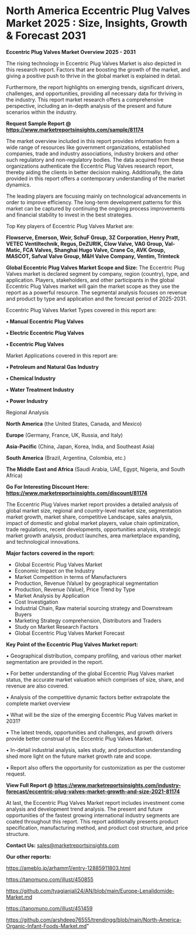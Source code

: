 # North America Eccentric Plug Valves Market 2025 : Size, Insights, Growth & Forecast 2031

<Strong> Eccentric Plug Valves Market Overview 2025 - 2031</strong>

The rising technology in Eccentric Plug Valves Market is also depicted in this research report. Factors that are boosting the growth of the market, and giving a positive push to thrive in the global market is explained in detail.

Furthermore, the report highlights on emerging trends, significant drivers, challenges, and opportunities, providing all necessary data for thriving in the industry. This report market research offers a comprehensive perspective, including an in-depth analysis of the present and future scenarios within the industry.

<strong>Request Sample Report @ <a href=https://www.marketreportsinsights.com/sample/81174>https://www.marketreportsinsights.com/sample/81174</a></strong>

The market overview included in this report provides information from a wide range of resources like government organizations, established companies, trade and industry associations, industry brokers and other such regulatory and non-regulatory bodies. The data acquired from these organizations authenticate the Eccentric Plug Valves research report, thereby aiding the clients in better decision making. Additionally, the data provided in this report offers a contemporary understanding of the market dynamics.

The leading players are focusing mainly on technological advancements in order to improve efficiency. The long-term development patterns for this market can be captured by continuing the ongoing process improvements and financial stability to invest in the best strategies.

Top Key players of Eccentric Plug Valves Market are:

<strong>Flowserve, Emerson, Weir, SchuF Group, 3Z Corporation, Henry Pratt, VETEC Ventiltechnik, Regus, DeZURIK, Clow Valve, VAG Group, Val-Matic, FCA Valves, Shanghai Hugo Valve, Crane Co, AVK Group, MASCOT, Safval Valve Group, M&H Valve Company, Ventim, Trimteck</strong>

<strong><b>Global Eccentric Plug Valves Market Scope and Size:</b></strong>
The Eccentric Plug Valves market is declared segment by company, region (country), type, and application. Players, stakeholders, and other participants in the global Eccentric Plug Valves market will gain the market scope as they use the report as a powerful resource. The segmental analysis focuses on revenue and product by type and application and the forecast period of 2025-2031.

Eccentric Plug Valves Market Types covered in this report are:

<strong>• Manual Eccentric Plug Valves

• Electric Eccentric Plug Valves

• Eccentric Plug Valves</strong>

Market Applications covered in this report are:

<strong>• Petroleum and Natural Gas Industry

• Chemical Industry

• Water Treatment Industry

• Power Industry</strong> 

Regional Analysis

<strong>North America</strong> (the United States, Canada, and Mexico)

<strong>Europe</strong> (Germany, France, UK, Russia, and Italy)

<strong>Asia-Pacific</strong> (China, Japan, Korea, India, and Southeast Asia)

<strong>South America</strong> (Brazil, Argentina, Colombia, etc.)

<strong>The Middle East and Africa</strong> (Saudi Arabia, UAE, Egypt, Nigeria, and South Africa)

<strong>Go For Interesting Discount Here: <a href=https://www.marketreportsinsights.com/discount/81174>https://www.marketreportsinsights.com/discount/81174</a></strong>

The Eccentric Plug Valves market report provides a detailed analysis of global market size, regional and country-level market size, segmentation market growth, market share, competitive Landscape, sales analysis, impact of domestic and global market players, value chain optimization, trade regulations, recent developments, opportunities analysis, strategic market growth analysis, product launches, area marketplace expanding, and technological innovations.

<strong><b>Major factors covered in the report:</b></strong>
<ul>
  <li>Global Eccentric Plug Valves Market </li>
  <li>Economic Impact on the Industry</li>
  <li>Market Competition in terms of Manufacturers</li>
  <li>Production, Revenue (Value) by geographical segmentation</li>
  <li>Production, Revenue (Value), Price Trend by Type</li>
  <li>Market Analysis by Application</li>
  <li>Cost Investigation</li>
  <li>Industrial Chain, Raw material sourcing strategy and Downstream Buyers</li>
  <li>Marketing Strategy comprehension, Distributors and Traders</li>
  <li>Study on Market Research Factors</li>
  <li>Global Eccentric Plug Valves Market Forecast</li>
</ul>

<strong><b>Key Point of the Eccentric Plug Valves Market report:</b></strong>

• Geographical distribution, company profiling, and various other market segmentation are provided in the report.

• For better understanding of the global Eccentric Plug Valves market status, the accurate market valuation which comprises of size, share, and revenue are also covered.

• Analysis of the competitive dynamic factors better extrapolate the complete market overview

• What will be the size of the emerging Eccentric Plug Valves market in 2031?

• The latest trends, opportunities and challenges, and growth drivers provide better construal of the Eccentric Plug Valves Market.

• In-detail industrial analysis, sales study, and production understanding shed more light on the future market growth rate and scope.

• Report also offers the opportunity for customization as per the customer request.

<strong><b>View Full Report @ <a href=https://www.marketreportsinsights.com/industry-forecast/eccentric-plug-valves-market-growth-and-size-2021-81174>https://www.marketreportsinsights.com/industry-forecast/eccentric-plug-valves-market-growth-and-size-2021-81174</a></b></strong>


At last, the Eccentric Plug Valves Market report includes investment come analysis and development trend analysis. The present and future opportunities of the fastest growing international industry segments are coated throughout this report. This report additionally presents product specification, manufacturing method, and product cost structure, and price structure.

<strong>Contact Us:</strong>
sales@marketreportsinsights.com

<strong>Our other reports:</strong>

<a href=https://ameblo.jp/arhamm1/entry-12885911803.html>https://ameblo.jp/arhamm1/entry-12885911803.html</a>

<a href=https://tanomuno.com/illust/450855>https://tanomuno.com/illust/450855</a>

<a href=https://github.com/tyagianjali24/AN/blob/main/Europe-Lenalidomide-Market.md>https://github.com/tyagianjali24/AN/blob/main/Europe-Lenalidomide-Market.md</a>

<a href=https://tanomuno.com/illust/451459>https://tanomuno.com/illust/451459</a>

<a href=https://github.com/arshdeep76555/trendingg/blob/main/North-America-Organic-Infant-Foods-Market.md>https://github.com/arshdeep76555/trendingg/blob/main/North-America-Organic-Infant-Foods-Market.md</a>"
